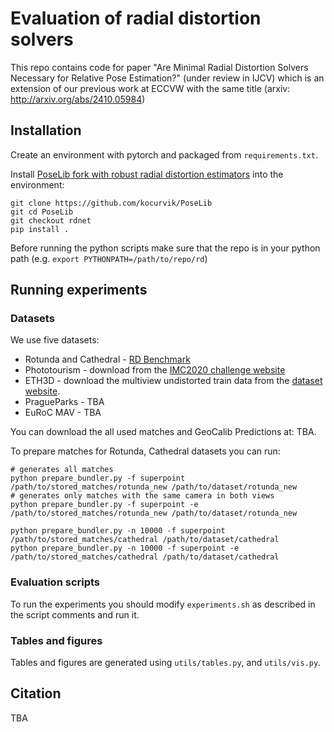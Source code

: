 # Evaluation of radial distortion solvers

This repo contains code for paper "Are Minimal Radial Distortion Solvers Necessary for Relative Pose Estimation?" (under review in IJCV) which is an extension of our previous work at ECCVW with the same title (arxiv: http://arxiv.org/abs/2410.05984)

## Installation

Create an environment with pytorch and packaged from `requirements.txt`.

Install [PoseLib fork with robust radial distortion estimators](https://github.com/kocurvik/PoseLib/tree/rdnet) into the environment:
```shell
git clone https://github.com/kocurvik/PoseLib
git cd PoseLib
git checkout rdnet
pip install .
```

Before running the python scripts make sure that the repo is in your python path (e.g. `export PYTHONPATH=/path/to/repo/rd`)

## Running experiments

### Datasets
We use five datasets:
* Rotunda and Cathedral - [RD Benchmark](https://drive.google.com/drive/folders/1XmCglJMU1s6jDq5KcHmo5w2fH6ZTlj6y?usp=drive_link)
* Phototourism - download from the [IMC2020 challenge website](https://www.cs.ubc.ca/~kmyi/imw2020/data.html)
* ETH3D - download the multiview undistorted train data from the [dataset website](https://www.eth3d.net/datasets#high-res-multi-view-training-data).
* PragueParks - TBA
* EuRoC MAV - TBA

You can download the all used matches and GeoCalib Predictions at: TBA.

To prepare matches for Rotunda, Cathedral datasets you can run:
```shell
# generates all matches
python prepare_bundler.py -f superpoint /path/to/stored_matches/rotunda_new /path/to/dataset/rotunda_new
# generates only matches with the same camera in both views
python prepare_bundler.py -f superpoint -e /path/to/stored_matches/rotunda_new /path/to/dataset/rotunda_new

python prepare_bundler.py -n 10000 -f superpoint /path/to/stored_matches/cathedral /path/to/dataset/cathedral
python prepare_bundler.py -n 10000 -f superpoint -e /path/to/stored_matches/cathedral /path/to/dataset/cathedral
```

### Evaluation scripts

To run the experiments you should modify `experiments.sh` as described in the script comments and run it.

### Tables and figures

Tables and figures are generated using `utils/tables.py`, and `utils/vis.py`.

## Citation
TBA
